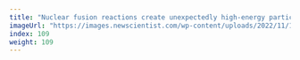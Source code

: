 ```yaml
---
title: "Nuclear fusion reactions create unexpectedly high-energy particles"
imageUrl: "https://images.newscientist.com/wp-content/uploads/2022/11/14153902/SEI_133588205.jpg?width=600"
index: 109
weight: 109
---
```

